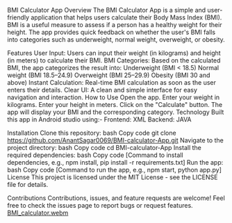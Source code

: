 BMI Calculator App
Overview
The BMI Calculator App is a simple and user-friendly application that helps users calculate their Body Mass Index (BMI). BMI is a useful measure to assess if a person has a healthy weight for their height. The app provides quick feedback on whether the user's BMI falls into categories such as underweight, normal weight, overweight, or obesity.

Features
User Input: Users can input their weight (in kilograms) and height (in meters) to calculate their BMI.
BMI Categories: Based on the calculated BMI, the app categorizes the result into:
Underweight (BMI < 18.5)
Normal weight (BMI 18.5–24.9)
Overweight (BMI 25–29.9)
Obesity (BMI 30 and above)
Instant Calculation: Real-time BMI calculation as soon as the user enters their details.
Clear UI: A clean and simple interface for easy navigation and interaction.
How to Use
Open the app.
Enter your weight in kilograms.
Enter your height in meters.
Click on the "Calculate" button.
The app will display your BMI and the corresponding category.
Technology Built this app in Android studio using:-
Frontend: XML
Backend: JAVA

Installation
Clone this repository:
bash
Copy code
git clone https://github.com/AnantSagar0069/BMI-calculator-App.git
Navigate to the project directory:
bash
Copy code
cd BMI-calculator-App
Install the required dependencies:
bash
Copy code
[Command to install dependencies, e.g., npm install, pip install -r requirements.txt]
Run the app:
bash
Copy code
[Command to run the app, e.g., npm start, python app.py]
License
This project is licensed under the MIT License - see the LICENSE file for details.

Contributions
Contributions, issues, and feature requests are welcome! Feel free to check the issues page to report bugs or request features.
[BMI_calculator.webm](https://github.com/user-attachments/assets/fb82bd17-f694-4684-b27e-9cf9e16d2dc3)

